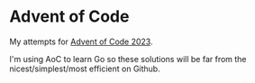 # Advent of Code

My attempts for [Advent of Code 2023](https://adventofcode.com/2023).

I'm using AoC to learn Go so these solutions will be far from the nicest/simplest/most efficient on Github.